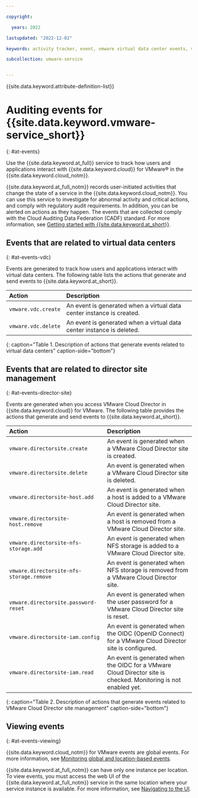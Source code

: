 ```yaml
---

copyright:

  years: 2022

lastupdated: "2022-12-02"

keywords: activity tracker, event, vmware virtual data center events, vmware site management events, view events

subcollection: vmware-service


---
```


{{site.data.keyword.attribute-definition-list}}

# Auditing events for {{site.data.keyword.vmware-service_short}}
{: #at-events}

Use the {{site.data.keyword.at_full}} service to track how users and applications interact with {{site.data.keyword.cloud}} for VMware® in the {{site.data.keyword.cloud_notm}}.

{{site.data.keyword.at_full_notm}} records user-initiated activities that change the state of a service in the {{site.data.keyword.cloud_notm}}. You can use this service to investigate for abnormal activity and critical actions, and comply with regulatory audit requirements. In addition, you can be alerted on actions as they happen. The events that are collected comply with the Cloud Auditing Data Federation (CADF) standard. For more information, see [Getting started with {{site.data.keyword.at_short}}](/docs/activity-tracker?topic=activity-tracker-getting-started).

## Events that are related to virtual data centers
{: #at-events-vdc}

Events are generated to track how users and applications interact with virtual data centers. The following table lists the actions that generate and send events to {{site.data.keyword.at_short}}.

| Action | Description |
|:------ |:----------- |
| `vmware.vdc.create` | An event is generated when a virtual data center instance is created. |
| `vmware.vdc.delete` | An event is generated when a virtual data center instance is deleted. |
{: caption="Table 1. Description of actions that generate events related to virtual data centers" caption-side="bottom"}

## Events that are related to director site management
{: #at-events-director-site}

Events are generated when you access VMware Cloud Director in {{site.data.keyword.cloud}} for VMware. The following table provides the actions that generate and send events to {{site.data.keyword.at_short}}.

| Action | Description |
|:------ |:----------- |
| `vmware.directorsite.create` | An event is generated when a VMware Cloud Director site is created. |
| `vmware.directorsite.delete` | An event is generated when a VMware Cloud Director site is deleted. |
| `vmware.directorsite-host.add` | An event is generated when a host is added to a VMware Cloud Director site. |
| `vmware.directorsite-host.remove` | An event is generated when a host is removed from a VMware Cloud Director site. |
| `vmware.directorsite-nfs-storage.add` | An event is generated when NFS storage is added to a VMware Cloud Director site. |
| `vmware.directorsite-nfs-storage.remove` | An event is generated when NFS storage is removed from a VMware Cloud Director site. |
| `vmware.directorsite.password-reset` | An event is generated when the user password for a VMware Cloud Director site is reset. |
| `vmware.directorsite-iam.config` | An event is generated when the OIDC (OpenID Connect) for a VMware Cloud Director site is configured. |
| `vmware.directorsite-iam.read` | An event is generated when the OIDC for a VMware Cloud Director site is checked. Monitoring is not enabled yet. |
{: caption="Table 2. Description of actions that generate events related to VMware Cloud Director site management" caption-side="bottom"}

## Viewing events
{: #at-events-viewing}

{{site.data.keyword.cloud_notm}} for VMware events are global events. For more information, see [Monitoring global and location-based events](/docs/activity-tracker?topic=activity-tracker-monitor_events#mon_def_event_type).

{{site.data.keyword.at_full_notm}} can have only one instance per location. To view events, you must access the web UI of the {{site.data.keyword.at_full_notm}} service in the same location where your service instance is available. For more information, see [Navigating to the UI](/docs/activity-tracker?topic=activity-tracker-launch#launch).
